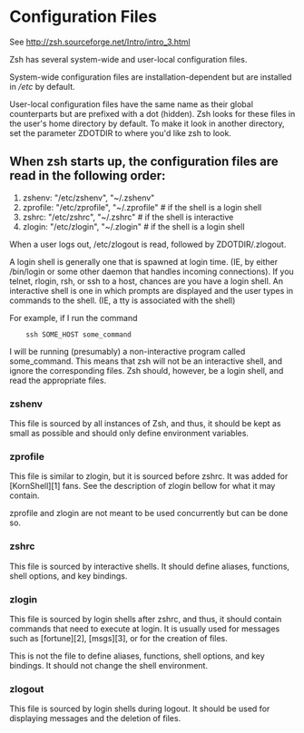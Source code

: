 Configuration Files
===================
See http://zsh.sourceforge.net/Intro/intro_3.html

Zsh has several system-wide and user-local configuration files.

System-wide configuration files are installation-dependent but are installed
in */etc* by default.

User-local configuration files have the same name as their global counterparts
but are prefixed with a dot (hidden). Zsh looks for these files in the user\'s home directory
by default. To make it look in another directory, set the parameter ZDOTDIR to where you\'d like zsh to look.

When zsh starts up, the configuration files are read in the following order:
----------------------------------------------------------------------------

1. zshenv:   "/etc/zshenv", "~/.zshenv"
2. zprofile: "/etc/zprofile", "~/.zprofile" # if the shell is a login shell
3. zshrc:    "/etc/zshrc", "~/.zshrc"       # if the shell is interactive
4. zlogin:   "/etc/zlogin", "~/.zlogin"     # if the shell is a login shell

When a user logs out, /etc/zlogout is read, followed by ZDOTDIR/.zlogout.

A login shell is generally one that is spawned at login time.
(IE, by either /bin/login or some other daemon that handles incoming connections).
If you telnet, rlogin, rsh, or ssh to a host, chances are you have a login shell.
An interactive shell is one in which prompts are displayed and the user types
in commands to the shell. (IE, a tty is associated with the shell)

For example, if I run the command

```
    ssh SOME_HOST some_command
```

I will be running (presumably) a non-interactive program called some_command.
This means that zsh will not be an interactive shell, and ignore the corresponding files.
Zsh should, however, be a login shell, and read the appropriate files.

### zshenv

This file is sourced by all instances of Zsh, and thus, it should be kept as
small as possible and should only define environment variables.

### zprofile

This file is similar to zlogin, but it is sourced before zshrc. It was added
for [KornShell][1] fans. See the description of zlogin bellow for what it may
contain.

zprofile and zlogin are not meant to be used concurrently but can be done so.

### zshrc

This file is sourced by interactive shells. It should define aliases,
functions, shell options, and key bindings.

### zlogin

This file is sourced by login shells after zshrc, and thus, it should contain
commands that need to execute at login. It is usually used for messages such as
[fortune][2], [msgs][3], or for the creation of files.

This is not the file to define aliases, functions, shell options, and key
bindings. It should not change the shell environment.

### zlogout

This file is sourced by login shells during logout. It should be used for
displaying messages and the deletion of files.
